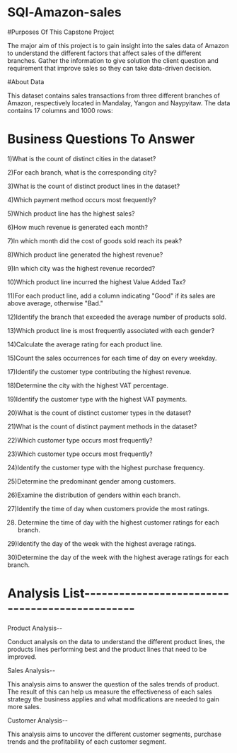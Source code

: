 # SQl-Amazon-sales

#Purposes Of This Capstone Project


The major aim of this project is to gain insight into the sales data of Amazon to understand the different factors that affect sales of the different branches. Gather the information to give solution the client question and requirement that improve sales so they can take data-driven decision.


#About Data

This dataset contains sales transactions from three different branches of Amazon, respectively located in Mandalay, Yangon and Naypyitaw. The data contains 17 columns and 1000 rows:



            

# Business Questions To Answer

1)What is the count of distinct cities in the dataset?

2)For each branch, what is the corresponding city?

3)What is the count of distinct product lines in the dataset?

4)Which payment method occurs most frequently?

5)Which product line has the highest sales?

6)How much revenue is generated each month?

7)In which month did the cost of goods sold reach its peak?

8)Which product line generated the highest revenue?

9)In which city was the highest revenue recorded?

10)Which product line incurred the highest Value Added Tax?

11)For each product line, add a column indicating "Good" if its sales are above average, otherwise "Bad."

12)Identify the branch that exceeded the average number of products sold.

13)Which product line is most frequently associated with each gender?

14)Calculate the average rating for each product line.

15)Count the sales occurrences for each time of day on every weekday.

17)Identify the customer type contributing the highest revenue.

18)Determine the city with the highest VAT percentage.

19)Identify the customer type with the highest VAT payments.

20)What is the count of distinct customer types in the dataset?

21)What is the count of distinct payment methods in the dataset?

22)Which customer type occurs most frequently?

23)Which customer type occurs most frequently?

24)Identify the customer type with the highest purchase frequency.

25)Determine the predominant gender among customers.

26)Examine the distribution of genders within each branch.

27)Identify the time of day when customers provide the most ratings.

28) Determine the time of day with the highest customer ratings for each branch.

29)Identify the day of the week with the highest average ratings.

30)Determine the day of the week with the highest average ratings for each branch.




# Analysis List-----------------------------------------------



Product Analysis--


Conduct analysis on the data to understand the different product lines, the products lines performing best and the product lines that need to be improved.




Sales Analysis--



This analysis aims to answer the question of the sales trends of product. The result of this can help us measure the effectiveness of each sales strategy the business applies and what modifications are needed to gain more sales.




Customer Analysis--


This analysis aims to uncover the different customer segments, purchase trends and the profitability of each customer segment.


